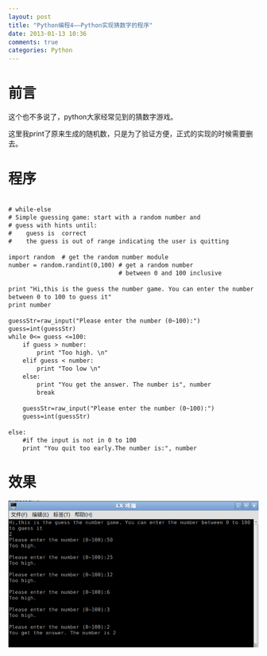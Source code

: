 ```yaml
---
layout: post
title: "Python编程4——Python实现猜数字的程序"
date: 2013-01-13 10:36
comments: true
categories: Python
---
```


# 前言

这个也不多说了，python大家经常见到的猜数字游戏。

这里我print了原来生成的随机数，只是为了验证方便，正式的实现的时候需要删去。

<!--more-->


# 程序

~~~~~~~~~~~~~~~~~~~~~~~~~~~~~~~~~~~~~~~~~~~~~~~~~~~~~~~~~~~

# while-else 
# Simple guessing game: start with a random number and  
# guess with hints until:
#    guess is  correct
#    the guess is out of range indicating the user is quitting

import random  # get the random number module
number = random.randint(0,100) # get a random number 
                               # between 0 and 100 inclusive

print "Hi,this is the guess the number game. You can enter the number between 0 to 100 to guess it"
print number

guessStr=raw_input("Please enter the number (0~100):")
guess=int(guessStr)
while 0<= guess <=100:
	if guess > number:
		print "Too high. \n"
	elif guess < number:
		print "Too low \n"
	else:
		print "You get the answer. The number is", number
		break
		
	guessStr=raw_input("Please enter the number (0~100):")
	guess=int(guessStr)

else:
	#if the input is not in 0 to 100
	print "You quit too early.The number is:", number

~~~~~~~~~~~~~~~~~~~~~~~~~~~~~~~~~~~~~~~~~~~~~~~~~~~~~~~~~~~

# 效果

![tu1](/images/Python/guessnumber/tu1.png)